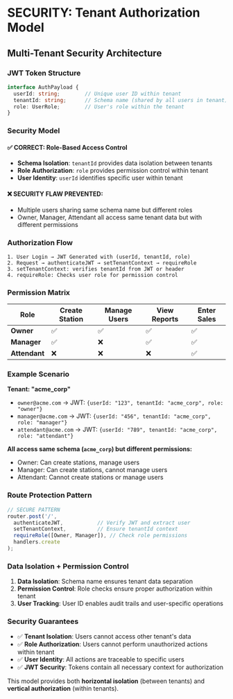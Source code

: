 # SECURITY: Tenant Authorization Model

## Multi-Tenant Security Architecture

### JWT Token Structure
```typescript
interface AuthPayload {
  userId: string;        // Unique user ID within tenant
  tenantId: string;      // Schema name (shared by all users in tenant)
  role: UserRole;        // User's role within the tenant
}
```

### Security Model

#### ✅ **CORRECT**: Role-Based Access Control
- **Schema Isolation**: `tenantId` provides data isolation between tenants
- **Role Authorization**: `role` provides permission control within tenant
- **User Identity**: `userId` identifies specific user within tenant

#### ❌ **SECURITY FLAW PREVENTED**: 
- Multiple users sharing same schema name but different roles
- Owner, Manager, Attendant all access same tenant data but with different permissions

### Authorization Flow

```
1. User Login → JWT Generated with (userId, tenantId, role)
2. Request → authenticateJWT → setTenantContext → requireRole
3. setTenantContext: verifies tenantId from JWT or header
4. requireRole: Checks user role for permission control
```

### Permission Matrix

| Role | Create Station | Manage Users | View Reports | Enter Sales |
|------|---------------|--------------|--------------|-------------|
| **Owner** | ✅ | ✅ | ✅ | ✅ |
| **Manager** | ✅ | ❌ | ✅ | ✅ |
| **Attendant** | ❌ | ❌ | ❌ | ✅ |

### Example Scenario

**Tenant: "acme_corp"**
- `owner@acme.com` → JWT: `{userId: "123", tenantId: "acme_corp", role: "owner"}`
- `manager@acme.com` → JWT: `{userId: "456", tenantId: "acme_corp", role: "manager"}`
- `attendant@acme.com` → JWT: `{userId: "789", tenantId: "acme_corp", role: "attendant"}`

**All access same schema (`acme_corp`) but different permissions:**
- Owner: Can create stations, manage users
- Manager: Can create stations, cannot manage users
- Attendant: Cannot create stations or manage users

### Route Protection Pattern

```typescript
// SECURE PATTERN
router.post('/', 
  authenticateJWT,           // Verify JWT and extract user
  setTenantContext,          // Ensure tenantId context
  requireRole([Owner, Manager]), // Check role permissions
  handlers.create
);
```

### Data Isolation + Permission Control

1. **Data Isolation**: Schema name ensures tenant data separation
2. **Permission Control**: Role checks ensure proper authorization within tenant
3. **User Tracking**: User ID enables audit trails and user-specific operations

### Security Guarantees

- ✅ **Tenant Isolation**: Users cannot access other tenant's data
- ✅ **Role Authorization**: Users cannot perform unauthorized actions within tenant
- ✅ **User Identity**: All actions are traceable to specific users
- ✅ **JWT Security**: Tokens contain all necessary context for authorization

This model provides both **horizontal isolation** (between tenants) and **vertical authorization** (within tenants).